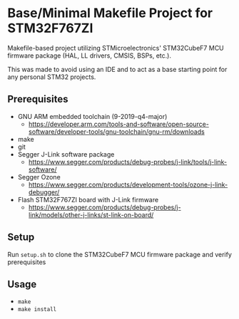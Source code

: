 # Base/Minimal Makefile Project for STM32F767ZI

Makefile-based project utilizing STMicroelectronics' STM32CubeF7 MCU firmware package (HAL, LL drivers, CMSIS, BSPs, etc.).

This was made to avoid using an IDE and to act as a base starting point for any personal STM32 projects.

## Prerequisites

- GNU ARM embedded toolchain (9-2019-q4-major)
    - https://developer.arm.com/tools-and-software/open-source-software/developer-tools/gnu-toolchain/gnu-rm/downloads
- make
- git
- Segger J-Link software package
    - https://www.segger.com/products/debug-probes/j-link/tools/j-link-software/
- Segger Ozone
    - https://www.segger.com/products/development-tools/ozone-j-link-debugger/
- Flash STM32F767ZI board with J-Link firmware
    - https://www.segger.com/products/debug-probes/j-link/models/other-j-links/st-link-on-board/

## Setup

Run `setup.sh` to clone the STM32CubeF7 MCU firmware package and verify prerequisites

## Usage

- `make`
- `make install`